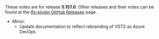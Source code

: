 These notes are for release **5.157.0**.
Other releases and their notes can be found at the [tfs-plugin GitHub Releases](https://github.com/jenkinsci/tfs-plugin/releases) page.

* Minor:
    * Update documentation to reflect rebranding of VSTS as Azure DevOps
